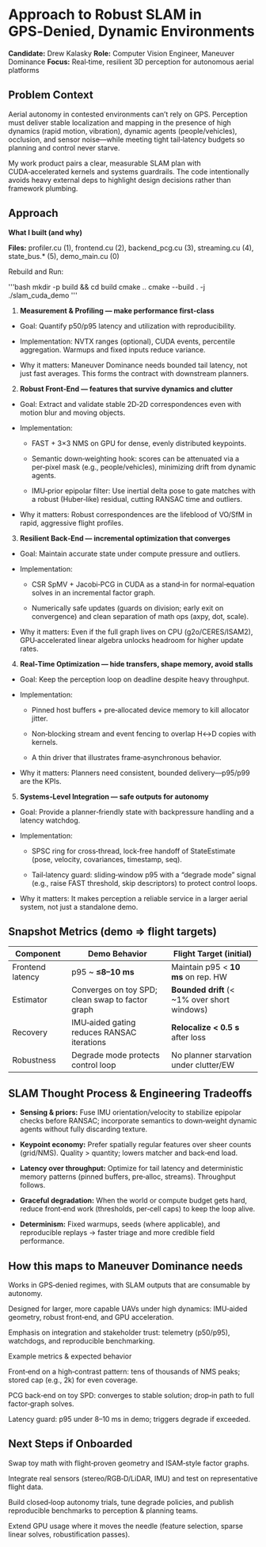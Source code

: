 # Approach to Robust SLAM in GPS‑Denied, Dynamic Environments

**Candidate:** Drew Kalasky
**Role:** Computer Vision Engineer, Maneuver Dominance
**Focus:** Real‑time, resilient 3D perception for autonomous aerial platforms

## Problem Context

Aerial autonomy in contested environments can’t rely on GPS. Perception must deliver stable localization and mapping in the presence of high dynamics (rapid motion, vibration), dynamic agents (people/vehicles), occlusion, and sensor noise—while meeting tight tail‑latency budgets so planning and control never starve.

My work product pairs a clear, measurable SLAM plan with CUDA‑accelerated kernels and systems guardrails. The code intentionally avoids heavy external deps to highlight design decisions rather than framework plumbing.


## Approach

**What I built (and why)**

**Files:**  profiler.cu (1), frontend.cu (2), backend_pcg.cu (3), streaming.cu (4), state_bus.* (5), demo_main.cu (0)

Rebuild and Run: 

'''bash
  mkdir -p build && cd build
  cmake ..
  cmake --build . -j
  ./slam_cuda_demo
'''


1) **Measurement & Profiling — make performance first‑class**

- Goal: Quantify p50/p95 latency and utilization with reproducibility.

- Implementation: NVTX ranges (optional), CUDA events, percentile aggregation. Warmups and fixed inputs reduce variance.

- Why it matters: Maneuver Dominance needs bounded tail latency, not just fast averages. This forms the contract with downstream planners.

2) **Robust Front‑End — features that survive dynamics and clutter**

- Goal: Extract and validate stable 2D‑2D correspondences even with motion blur and moving objects.

- Implementation:

  - FAST + 3×3 NMS on GPU for dense, evenly distributed keypoints.

  - Semantic down‑weighting hook: scores can be attenuated via a per‑pixel mask (e.g., people/vehicles), minimizing drift from dynamic agents.

  - IMU‑prior epipolar filter: Use inertial delta pose to gate matches with a robust (Huber‑like) residual, cutting RANSAC time and outliers.

- Why it matters: Robust correspondences are the lifeblood of VO/SfM in rapid, aggressive flight profiles.

3) **Resilient Back‑End — incremental optimization that converges**

- Goal: Maintain accurate state under compute pressure and outliers.

- Implementation:

  - CSR SpMV + Jacobi‑PCG in CUDA as a stand‑in for normal‑equation solves in an incremental factor graph.

  - Numerically safe updates (guards on division; early exit on convergence) and clean separation of math ops (axpy, dot, scale).

- Why it matters: Even if the full graph lives on CPU (g2o/CERES/ISAM2), GPU‑accelerated linear algebra unlocks headroom for higher update rates.

4) **Real‑Time Optimization — hide transfers, shape memory, avoid stalls**

- Goal: Keep the perception loop on deadline despite heavy throughput.

- Implementation:

  - Pinned host buffers + pre‑allocated device memory to kill allocator jitter.

  - Non‑blocking stream and event fencing to overlap H↔D copies with kernels.

  - A thin driver that illustrates frame‑asynchronous behavior.

- Why it matters: Planners need consistent, bounded delivery—p95/p99 are the KPIs.

5) **Systems‑Level Integration — safe outputs for autonomy**

- Goal: Provide a planner‑friendly state with backpressure handling and a latency watchdog.

- Implementation:

  - SPSC ring for cross‑thread, lock‑free handoff of StateEstimate (pose, velocity, covariances, timestamp, seq).

  - Tail‑latency guard: sliding‑window p95 with a “degrade mode” signal (e.g., raise FAST threshold, skip descriptors) to protect control loops.

- Why it matters: It makes perception a reliable service in a larger aerial system, not just a standalone demo.

## Snapshot Metrics (demo ⇒ flight targets)
| Component | Demo Behavior | Flight Target (initial) |
|---|---|---|
| Frontend latency | p95 ~ **≤8–10 ms** | Maintain p95 < **10 ms** on rep. HW |
| Estimator | Converges on toy SPD; clean swap to factor graph | **Bounded drift** (< ~1% over short windows) |
| Recovery | IMU‑aided gating reduces RANSAC iterations | **Relocalize < 0.5 s** after loss |
| Robustness | Degrade mode protects control loop | No planner starvation under clutter/EW |


## SLAM Thought Process & Engineering Tradeoffs

- **Sensing & priors:** Fuse IMU orientation/velocity to stabilize epipolar checks before RANSAC; incorporate semantics to down‑weight dynamic agents without fully discarding texture.

- **Keypoint economy:** Prefer spatially regular features over sheer counts (grid/NMS). Quality > quantity; lowers matcher and back‑end load.

- **Latency over throughput:** Optimize for tail latency and deterministic memory patterns (pinned buffers, pre‑alloc, streams). Throughput follows.

- **Graceful degradation:** When the world or compute budget gets hard, reduce front‑end work (thresholds, per‑cell caps) to keep the loop alive.

- **Determinism:** Fixed warmups, seeds (where applicable), and reproducible replays → faster triage and more credible field performance.


## How this maps to Maneuver Dominance needs

Works in GPS‑denied regimes, with SLAM outputs that are consumable by autonomy.

Designed for larger, more capable UAVs under high dynamics: IMU‑aided geometry, robust front‑end, and GPU acceleration.

Emphasis on integration and stakeholder trust: telemetry (p50/p95), watchdogs, and reproducible benchmarking.

Example metrics & expected behavior

Front‑end on a high‑contrast pattern: tens of thousands of NMS peaks; stored cap (e.g., 2k) for even coverage.

PCG back‑end on toy SPD: converges to stable solution; drop‑in path to full factor‑graph solves.

Latency guard: p95 under 8–10 ms in demo; triggers degrade if exceeded.



## Next Steps if Onboarded

Swap toy math with flight‑proven geometry and ISAM‑style factor graphs.

Integrate real sensors (stereo/RGB‑D/LiDAR, IMU) and test on representative flight data.

Build closed‑loop autonomy trials, tune degrade policies, and publish reproducible benchmarks to perception & planning teams.

Extend GPU usage where it moves the needle (feature selection, sparse linear solves, robustification passes).


